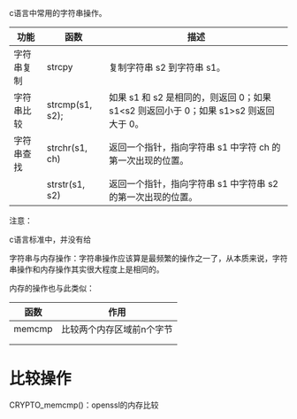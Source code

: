 c语言中常用的字符串操作。

| 功能       | 函数            | 描述                                                         |
| ---------- | --------------- | ------------------------------------------------------------ |
| 字符串复制 | strcpy          | 复制字符串 s2 到字符串 s1。                                  |
| 字符串比较 | strcmp(s1, s2); | 如果 s1 和 s2 是相同的，则返回 0；如果 s1<s2 则返回小于 0；如果 s1>s2 则返回大于 0。 |
| 字符串查找 | strchr(s1, ch)  | 返回一个指针，指向字符串 s1 中字符 ch 的第一次出现的位置。   |
|            | strstr(s1, s2)  | 返回一个指针，指向字符串 s1 中字符串 s2 的第一次出现的位置。 |

注意：

c语言标准中，并没有给

字符串与内存操作：字符串操作应该算是最频繁的操作之一了，从本质来说，字符串操作和内存操作其实很大程度上是相同的。



内存的操作也与此类似：

| 函数   | 作用                      |
| ------ | ------------------------- |
| memcmp | 比较两个内存区域前n个字节 |
|        |                           |
|        |                           |



# 比较操作

CRYPTO_memcmp()：openssl的内存比较
